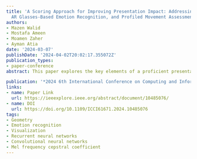 ```yaml
---
title: 'A Scoring Approach for Improving Presentation Impact: Addressing Voice Stuttering,
  AR Glasses-Based Emotion Recognition, and Profiled Movement Assessment'
authors:
- Mazen Walid
- Mostafa Ameen
- Moamen Zaher
- Ayman Atia
date: '2024-03-07'
publishDate: '2024-04-02T20:02:17.355072Z'
publication_types:
- paper-conference
abstract: This paper explores the key elements of a proficient presentation and performs a comparative examination of different approaches for identifying issues related to presentations within an Augmented Reality/Virtual Reality (AR/VR) setting. The addressed challenges include stutter detection, emotion recognition, and analysis of profiled motions. Each problem is tackled using distinct models. In addressing voice stuttering, two approaches are explored employing mel-frequency cepstral coefficients (MFCC) and utilizing a trained Convolutional Neural Network (CNN). The CNN model attains the highest accuracy at 93%. For AR emotion detection, two models are employed CNN and Visual Geometry Group (VGG16). The VGG16 model achieves superior accuracy, reaching 92%. Concerning profiled movements, a study compares newer algorithms such as 1$ and Few-shot learning with relatively older counterparts like Long Short-Term Memory (LSTM), CNN-LSTM, Recurrent Neural Network (RNN), for detecting and classifying movements. The findings contribute to a foundation of established AR/VR presentation techniques for future research and development in enhancing virtual interaction and communication.

publication: '*2024 6th International Conference on Computing and Informatics (ICCI)*'
links:
- name: Paper Link
  url: https://ieeexplore.ieee.org/abstract/document/10485076/
- name: DOI
  url: https://doi.org/10.1109/ICCI61671.2024.10485076
tags: 
- Geometry
- Emotion recognition
- Visualization
- Recurrent neural networks
- Convolutional neural networks
- Mel frequency cepstral coefficient
---
```

